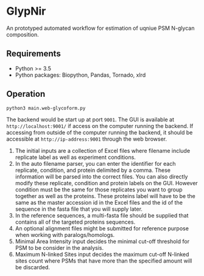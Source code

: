 # GlypNir

An prototyped automated workflow for estimation of uqniue PSM N-glycan composition.

## Requirements
* Python >= 3.5
* Python packages: Biopython, Pandas, Tornado, xlrd

## Operation

`
python3 main.web-glycoform.py
`

The backend would be start up at port `9001`. The GUI is available at `http://localhost:9001/` if access
on the computer running the backend. If accessing from outside of the computer running the backend,
it should be accessible at `http://ip-address:9001` through the web browser.

1. The initial inputs are a collection of Excel files where filename include replicate label as well as experiment conditions.
1. In the auto filename parser, you can enter the identifier for each replicate, condition, and protein delimited by a comma.
These information will be parsed into the correct files. You can also directly modify these replicate, condition and protein labels on the GUI.
However condition must be the same for those replicates you want to group together as well as the proteins. These proteins label will have to be
the same as the master accession id in the Excel files and the id of the sequence in the fasta file that you will supply later.
1. In the reference sequences, a multi-fasta file should be supplied that contains all of the targeted proteins sequences.
1. An optional alignment files might be submitted for reference purpose when working with paralogs/homologs.
1. Minimal Area Intensity input decides the minimal cut-off threshold for PSM to be consider in the analysis.
1. Maximum N-linked Sites input decides the maximum cut-off N-linked sites count where PSMs that have more than the specified amount will be discarded.

